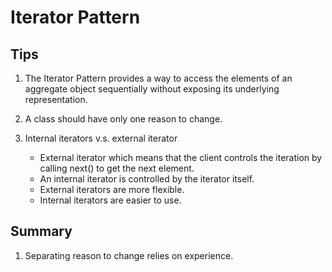 # Iterator Pattern

## Tips
1. The Iterator Pattern provides a way to access the elements of an aggregate object sequentially without exposing its underlying representation.

1. A class should have only one reason to change.

1. Internal iterators v.s. external iterator
   - External iterator which means that the client controls the iteration by calling next() to get the next element.
   - An internal iterator is controlled by the iterator itself.
   - External iterators are more flexible.
   - Internal iterators are easier to use.
   
## Summary
1. Separating reason to change relies on experience.